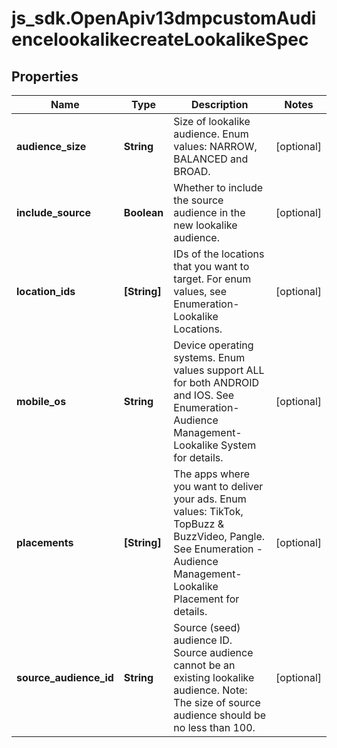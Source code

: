 # js_sdk.OpenApiv13dmpcustomAudiencelookalikecreateLookalikeSpec

## Properties
Name | Type | Description | Notes
------------ | ------------- | ------------- | -------------
**audience_size** | **String** | Size of lookalike audience. Enum values: NARROW, BALANCED and BROAD. | [optional] 
**include_source** | **Boolean** | Whether to include the source audience in the new lookalike audience. | [optional] 
**location_ids** | **[String]** | IDs of the locations that you want to target. For enum values, see Enumeration-Lookalike Locations. | [optional] 
**mobile_os** | **String** | Device operating systems. Enum values support ALL for both ANDROID and IOS. See Enumeration-Audience Management-Lookalike System for details. | [optional] 
**placements** | **[String]** | The apps where you want to deliver your ads. Enum values: TikTok, TopBuzz &amp; BuzzVideo, Pangle. See Enumeration - Audience Management-Lookalike Placement for details. | [optional] 
**source_audience_id** | **String** | Source (seed) audience ID. Source audience cannot be an existing lookalike audience. Note: The size of source audience should be no less than 100. | [optional] 
